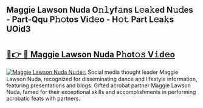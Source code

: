 ## Maggie Lawson Nuda O𝚗𝚕yf𝚊ns L𝚎a𝚔ed N𝚞𝚍es - Part-Qqu P𝚑𝚘tos Vi𝚍𝚎o - H𝚘𝚝 Part L𝚎a𝚔s UOid3

# <h2><a href="http://kf0xmb.oniu.top/?m=Maggie+Lawson+Nuda">🔗👉 🔴 Maggie Lawson Nuda P𝚑ot𝚘𝚜 V𝚒d𝚎o</a></h2>

[![Maggie Lawson Nuda Nu𝚍e𝚜](https://i.imgur.com/0qMVB7G.gif)](http://kf0xmb.oniu.top/?m=Maggie+Lawson+Nuda)
Social media thought leader Maggie Lawson Nuda, recognized for disseminating dance and lifestyle information, featuring presentations and blogs. Gifted acrobat partner Maggie Lawson Nuda, famed for their exceptional skills and accomplishments in performing acrobatic feats with partners.  
